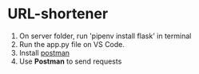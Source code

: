 # URL-shortener

1. On server folder, run 'pipenv install flask' in terminal
2. Run the app.py file on VS Code. 
3. Install [postman]("https://www.postman.com/")
4. Use **Postman** to send requests

